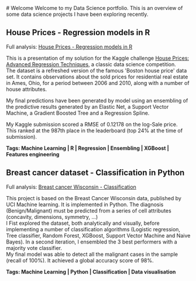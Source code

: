 <head>
  <title>Rosalie Noel</title>
</head>
# Welcome
<body>
 Welcome to my Data Science portfolio. This is an overview of some data science projects I have been exploring recently. 

<h2>House Prices - Regression models in R</h2>

Full analysis: <a href="houseprice.html" title="houseprice.html">House Prices - Regression models in R</a>

 <p>This is a presentation of my solution for the Kaggle challenge <a href="https://www.kaggle.com/c/house-prices-advanced-regression-techniques">House Prices: Advanced Regression Techniques</a>, a classic data science competition.<br />
The dataset is a refreshed version of the famous 'Boston house price' data set. It contains observations about the sold prices for residential real estate in Ames, Ohio, for a period between 2006 and 2010, along with a number of house attributes.<br />

My final predictions have been generated by model using an ensembling of the predictive results generated by an Elastic Net, a Support Vector Machine, a Gradient Boosted Tree and a Regression Spline.<br />

My Kaggle submission scored a RMSE of 0.12178 on the log-Sale price.  
This ranked at the 987th place in the leaderboard (top 24% at the time of submission).  </p>
<p>
  <b>Tags: Machine Learning | R | Regression | Ensembling | XGBoost | Features engineering</b>
  
</p>

<h2>Breast cancer dataset - Classification in Python</h2>

Full analysis: <a href="final.html" title="final.html">Breast cancer Wisconsin - Classification</a>

 <p>This project is based on the Breast Cancer Wisconsin data, published by UCI Machine learning. It is implemented in Python. The diagnosis (Benign/Malignant) must be predicted from a series of cell attributes (concavity, dimensions, symmetry, ...)<br />
I Fist explored the dataset, both analytically and visually, before implementing a number of classification algorithms (Logistic regression, Tree classifier, Random Forest, XGBoost, Support Vector Machine and Naive Bayes). 
In a second iteration, I ensembled the 3 best performers with a majority vote classifier. <br />My final model was able to detect all the malignant cases in the sample (recall of 100%). It achieved a global accuracy score of 98%.</p>
<p>
  <b>Tags: Machine Learning | Python | Classification | Data visualisation</b>
  
</p>
  </body>
